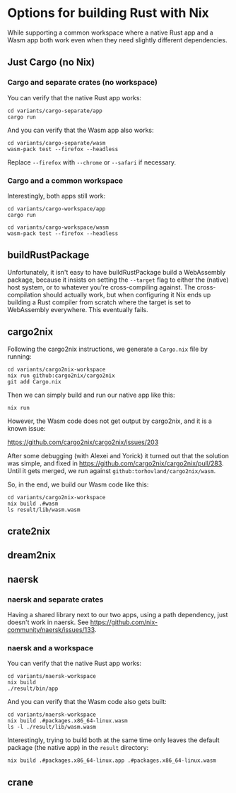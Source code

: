 # Options for building Rust with Nix

While supporting a common workspace where a native Rust app and a Wasm app both
work even when they need slightly different dependencies.

## Just Cargo (no Nix)

### Cargo and separate crates (no workspace)

You can verify that the native Rust app works:

```
cd variants/cargo-separate/app
cargo run
```

And you can verify that the Wasm app also works:

```
cd variants/cargo-separate/wasm
wasm-pack test --firefox --headless
```

Replace `--firefox` with `--chrome` or `--safari` if necessary.

### Cargo and a common workspace

Interestingly, both apps still work:

```
cd variants/cargo-workspace/app
cargo run
```

```
cd variants/cargo-workspace/wasm
wasm-pack test --firefox --headless
```

## buildRustPackage

Unfortunately, it isn't easy to have buildRustPackage build a WebAssembly package, because it insists on setting the `--target` flag to either the (native) host system, or to whatever you're cross-compiling against. The cross-compilation should actually work, but when configuring it Nix ends up building a Rust compiler from scratch where the target is set to WebAssembly everywhere. This eventually fails.



## cargo2nix

Following the cargo2nix instructions, we generate a `Cargo.nix` file by running:

```
cd variants/cargo2nix-workspace
nix run github:cargo2nix/cargo2nix
git add Cargo.nix
```

Then we can simply build and run our native app like this:

```
nix run
```

However, the Wasm code does not get output by cargo2nix, and it is a known issue:

https://github.com/cargo2nix/cargo2nix/issues/203

After some debugging (with Alexei and Yorick) it turned out that the solution was simple, and fixed in https://github.com/cargo2nix/cargo2nix/pull/283. Until it gets merged, we run against `github:torhovland/cargo2nix/wasm`.

So, in the end, we build our Wasm code like this:

```
cd variants/cargo2nix-workspace
nix build .#wasm
ls result/lib/wasm.wasm 
```

## crate2nix

## dream2nix

## naersk

### naersk and separate crates

Having a shared library next to our two apps, using a path dependency, just doesn't work in naersk. See https://github.com/nix-community/naersk/issues/133.

### naersk and a workspace

You can verify that the native Rust app works:

```
cd variants/naersk-workspace
nix build
./result/bin/app
```

And you can verify that the Wasm code also gets built:

```
cd variants/naersk-workspace
nix build .#packages.x86_64-linux.wasm
ls -l ./result/lib/wasm.wasm
```

Interestingly, trying to build both at the same time only leaves the default package (the native app) in the `result` directory:

```
nix build .#packages.x86_64-linux.app .#packages.x86_64-linux.wasm
```

## crane
